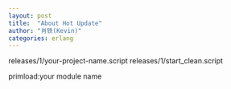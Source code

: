 ```yaml
---
layout: post
title:  "About Hot Update"
author: "肖铁(Kevin)"
categories: erlang
---
```


releases/1/your-project-name.script
releases/1/start_clean.script

primload:your module name